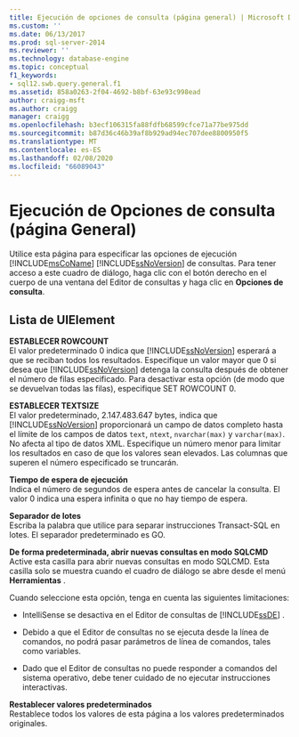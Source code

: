 ```yaml
---
title: Ejecución de opciones de consulta (página general) | Microsoft Docs
ms.custom: ''
ms.date: 06/13/2017
ms.prod: sql-server-2014
ms.reviewer: ''
ms.technology: database-engine
ms.topic: conceptual
f1_keywords:
- sql12.swb.query.general.f1
ms.assetid: 858a0263-2f04-4692-b8bf-63e93c998ead
author: craigg-msft
ms.author: craigg
manager: craigg
ms.openlocfilehash: b3ecf106315fa88fdfb68599cfce71a77be975dd
ms.sourcegitcommit: b87d36c46b39af8b929ad94ec707dee8800950f5
ms.translationtype: MT
ms.contentlocale: es-ES
ms.lasthandoff: 02/08/2020
ms.locfileid: "66089043"
---
```

# <a name="query-options-execution-general-page"></a>Ejecución de Opciones de consulta (página General)
  Utilice esta página para especificar las opciones de ejecución [!INCLUDE[msCoName](../includes/msconame-md.md)] [!INCLUDE[ssNoVersion](../includes/ssnoversion-md.md)] de consultas. Para tener acceso a este cuadro de diálogo, haga clic con el botón derecho en el cuerpo de una ventana del Editor de consultas y haga clic en **Opciones de consulta**.  
  
## <a name="uielement-list"></a>Lista de UIElement  
 **ESTABLECER ROWCOUNT**  
 El valor predeterminado 0 indica que [!INCLUDE[ssNoVersion](../includes/ssnoversion-md.md)] esperará a que se reciban todos los resultados. Especifique un valor mayor que 0 si desea que [!INCLUDE[ssNoVersion](../includes/ssnoversion-md.md)] detenga la consulta después de obtener el número de filas especificado. Para desactivar esta opción (de modo que se devuelvan todas las filas), especifique SET ROWCOUNT 0.  
  
 **ESTABLECER TEXTSIZE**  
 El valor predeterminado, 2.147.483.647 bytes, indica que [!INCLUDE[ssNoVersion](../includes/ssnoversion-md.md)] proporcionará un campo de datos completo hasta el límite de los campos de datos `text`, `ntext`, `nvarchar(max)` y `varchar(max)`. No afecta al tipo de datos XML. Especifique un número menor para limitar los resultados en caso de que los valores sean elevados. Las columnas que superen el número especificado se truncarán.  
  
 **Tiempo de espera de ejecución**  
 Indica el número de segundos de espera antes de cancelar la consulta. El valor 0 indica una espera infinita o que no hay tiempo de espera.  
  
 **Separador de lotes**  
 Escriba la palabra que utilice para separar instrucciones Transact-SQL en lotes. El separador predeterminado es GO.  
  
 **De forma predeterminada, abrir nuevas consultas en modo SQLCMD**  
 Active esta casilla para abrir nuevas consultas en modo SQLCMD. Esta casilla solo se muestra cuando el cuadro de diálogo se abre desde el menú **Herramientas** .  
  
 Cuando seleccione esta opción, tenga en cuenta las siguientes limitaciones:  
  
-   IntelliSense se desactiva en el Editor de consultas de [!INCLUDE[ssDE](../includes/ssde-md.md)] .  
  
-   Debido a que el Editor de consultas no se ejecuta desde la línea de comandos, no podrá pasar parámetros de línea de comandos, tales como variables.  
  
-   Dado que el Editor de consultas no puede responder a comandos del sistema operativo, debe tener cuidado de no ejecutar instrucciones interactivas.  
  
 **Restablecer valores predeterminados**  
 Restablece todos los valores de esta página a los valores predeterminados originales.  
  
  
